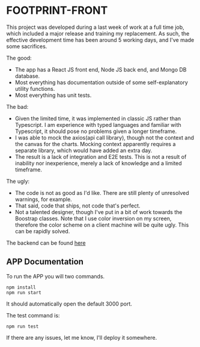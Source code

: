 # FOOTPRINT-FRONT

This project was developed during a last week of work at a full time job, which included a major release and training my replacement.
As such, the effective development time has been around 5 working days, and I've made some sacrifices.


The good:

- The app has a React JS front end, Node JS back end, and Mongo DB database.
- Most everything has documentation outside of some self-explanatory utility functions.
- Most everything has unit tests.

The bad:
- Given the limited time, it was implemented in classic JS rather than Typescript. I am experience with typed languages and familiar with Typescript, it should pose no problems given a longer timeframe.
- I was able to mock the axios(api call library), though not the context and the canvas for the charts. Mocking context apparently requires a separate library, which would have added an extra day.
- The result is a lack of integration and E2E tests. This is not a result of inability nor inexperience, merely a lack of knowledge and a limited timeframe.

The ugly:
- The code is not as good as I'd like. There are still plenty of unresolved warnings, for example.
- That said, code that ships, not code that's perfect.
- Not a talented designer, though I've put in a bit of work towards the Boostrap classes. Note that I use color inversion on my screen, therefore the color scheme on a client machine will be quite ugly. This can be rapidly solved.

The backend can be found [here](https://github.com/vectorkt/tt-chkmrx-back)

## APP Documentation

To run the APP you will two commands.

```
npm install
npm run start
```

It should automatically open the default 3000 port.

The test command is:

```
npm run test
```

If there are any issues, let me know, I'll deploy it somewhere.
